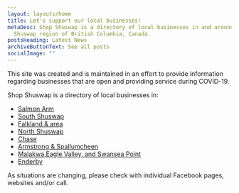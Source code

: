```yaml
---
layout: layouts/home
title: Let's support our local businesses!
metaDesc: Shop Shuswap is a directory of local businesses in and around the
  Shuswap region of British Columbia, Canada.
postsHeading: Latest News
archiveButtonText: See all posts
socialImage: ""
---
```

This site was created and is maintained in an effort to provide information regarding businesses that are open and providing service during COVID-19.

Shop Shuswap is a directory of local businesses in:

* [Salmon Arm](/salmon-arm/)
* [South Shuswap](/south-shuswap/)
* [Falkland & area](/falkland/)
* [North Shuswap](/north-shuswap)
* [Chase](/chase/)
* [Armstrong & Spallumcheen](/armstrong-spallumcheen)
* [Malakwa,Eagle Valley, and Swansea Point](/malakwa/)
* [Enderby](/enderby/)

As situations are changing, please check with individual Facebook pages, websites and/or call.